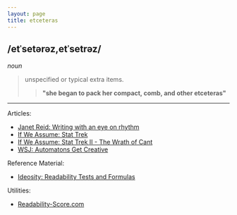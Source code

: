 ```yaml
---
layout: page
title: etceteras
---
```


## /etˈsetərəz,etˈsetrəz/
*noun*

> unspecified or typical extra items.
>> **"she began to pack her compact, comb, and other etceteras"**

-----

Articles:

* [Janet Reid: Writing with an eye on rhythm](http://jetreidliterary.blogspot.ca/2014/10/writing-with-eye-on-rhythm.html)
* [If We Assume: Stat Trek](http://www.ifweassume.com/2012/07/stat-trek.html)
* [If We Assume: Stat Trek II - The Wrath of Cant](http://www.ifweassume.com/2013/02/stat-trek-ii-wrath-of-cant.html)
* [WSJ: Automatons Get Creative](http://online.wsj.com/news/articles/SB10000872396390444375104577591304277229534?mg=reno64-wsj&url=http%3A%2F%2Fonline.wsj.com%2Farticle%2FSB10000872396390444375104577591304277229534.html)

Reference Material:

* [Ideosity: Readability Tests and Formulas](http://www.ideosity.com/ourblog/post/ideosphere-blog/2010/01/14/readability-tests-and-formulas)

Utilities:

* [Readability-Score.com](https://readability-score.com/)
